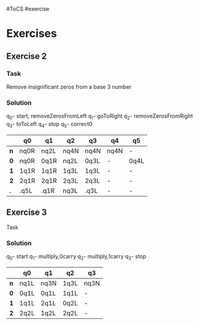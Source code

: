 #ToCS #exercise 

# Exercises
## Exercise 2
### Task
Remove insignificant zeros from a base 3 number

### Solution
q<sub>0</sub>- start, removeZerosFromLeft
q<sub>1</sub>- goToRight
q<sub>2</sub>- removeZerosFromRight
q<sub>3</sub>- toToLeft
q<sub>4</sub>- stop
q<sub>5</sub>- correct0

|       | q0   | q1   | q2   | q3   | q4   | q5   |
| ----- | ---- | ---- | ---- | ---- | ---- | ---- |
| **n** | nq0R | nq2L | nq4N | nq4N | nq4N | -    |
| **0** | nq0R | 0q1R | nq2L | 0q3L | -    | 0q4L |
| **1** | 1q1R | 1q1R | 1q3L | 1q3L | -    | -    |
| **2** | 2q1R | 2q1R | 2q3L | 2q3L | -    | -    |
| **.** | .q5L | .q1R | nq3L | .q3L | -    | -    |

## Exercise 3
Task

### Solution
q<sub>0</sub>- start
q<sub>1</sub>- multiply,0carry
q<sub>2</sub>- multiply,1carry
q<sub>3</sub>- stop


|       | q0   | q1   | q2   | q3   |
| ----- | ---- | ---- | ---- | ---- |
| **n** | nq1L | nq3N | 1q3L | nq3N |
| **0** | 0q1L | 0q1L | 1q1L | -    |
| **1** | 1q1L | 2q1L | 0q2L | -    |
| **2** | 2q2L | 1q2L | 2q2L | -    |
